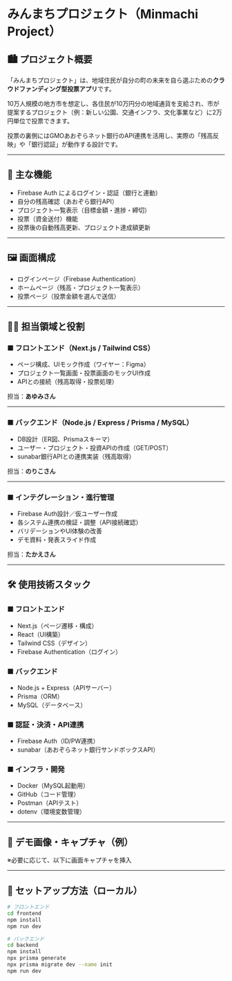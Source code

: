 # みんまちプロジェクト（Minmachi Project）

## 🏙️ プロジェクト概要

「みんまちプロジェクト」は、地域住民が自分の町の未来を自ら選ぶための**クラウドファンディング型投票アプリ**です。

10万人規模の地方市を想定し、各住民が10万円分の地域通貨を支給され、市が提案するプロジェクト（例：新しい公園、交通インフラ、文化事業など）に2万円単位で投票できます。

投票の裏側にはGMOあおぞらネット銀行のAPI連携を活用し、実際の「残高反映」や「銀行認証」が動作する設計です。

---

## 📱 主な機能

- Firebase Auth によるログイン・認証（銀行と連動）
- 自分の残高確認（あおぞら銀行API）
- プロジェクト一覧表示（目標金額・進捗・締切）
- 投票（資金送付）機能
- 投票後の自動残高更新、プロジェクト達成額更新

---

## 🖼️ 画面構成

- ログインページ（Firebase Authentication）
- ホームページ（残高・プロジェクト一覧表示）
- 投票ページ（投票金額を選んで送信）

---

## 🧑‍💻 担当領域と役割

### ■ フロントエンド（Next.js / Tailwind CSS）

- ページ構成、UIモック作成（ワイヤー：Figma）
- プロジェクト一覧画面・投票画面のモックUI作成
- APIとの接続（残高取得・投票処理）

担当：**あゆみさん**

---

### ■ バックエンド（Node.js / Express / Prisma / MySQL）

- DB設計（ER図、Prismaスキーマ）
- ユーザー・プロジェクト・投資APIの作成（GET/POST）
- sunabar銀行APIとの連携実装（残高取得）

担当：**のりこさん**

---

### ■ インテグレーション・進行管理

- Firebase Auth設計／仮ユーザー作成
- 各システム連携の検証・調整（API接続確認）
- バリデーションやUI体験の改善
- デモ資料・発表スライド作成

担当：**たかえさん**

---

## 🛠️ 使用技術スタック

### ■ フロントエンド  
- Next.js（ページ遷移・構成）
- React（UI構築）
- Tailwind CSS（デザイン）
- Firebase Authentication（ログイン）

### ■ バックエンド  
- Node.js + Express（APIサーバー）
- Prisma（ORM）
- MySQL（データベース）

### ■ 認証・決済・API連携  
- Firebase Auth（ID/PW連携）
- sunabar（あおぞらネット銀行サンドボックスAPI）

### ■ インフラ・開発  
- Docker（MySQL起動用）
- GitHub（コード管理）
- Postman（APIテスト）
- dotenv（環境変数管理）

---

## 📸 デモ画像・キャプチャ（例）

※必要に応じて、以下に画面キャプチャを挿入

---

## 📂 セットアップ方法（ローカル）

```bash
# フロントエンド
cd frontend
npm install
npm run dev

# バックエンド
cd backend
npm install
npx prisma generate
npx prisma migrate dev --name init
npm run dev

